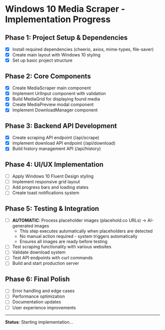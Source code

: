 # Windows 10 Media Scraper - Implementation Progress

## Phase 1: Project Setup & Dependencies
- [x] Install required dependencies (cheerio, axios, mime-types, file-saver)
- [x] Create main layout with Windows 10 styling
- [x] Set up basic project structure

## Phase 2: Core Components
- [x] Create MediaScraper main component
- [x] Implement UrlInput component with validation
- [x] Build MediaGrid for displaying found media
- [x] Create MediaPreview modal component
- [x] Implement DownloadManager component

## Phase 3: Backend API Development
- [x] Create scraping API endpoint (/api/scrape)
- [x] Implement download API endpoint (/api/download)
- [x] Build history management API (/api/history)

## Phase 4: UI/UX Implementation
- [ ] Apply Windows 10 Fluent Design styling
- [ ] Implement responsive grid layout
- [ ] Add progress bars and loading states
- [ ] Create toast notifications system

## Phase 5: Testing & Integration
- [ ] **AUTOMATIC**: Process placeholder images (placehold.co URLs) → AI-generated images
  - This step executes automatically when placeholders are detected
  - No manual action required - system triggers automatically
  - Ensures all images are ready before testing
- [ ] Test scraping functionality with various websites
- [ ] Validate download system
- [ ] Test API endpoints with curl commands
- [ ] Build and start production server

## Phase 6: Final Polish
- [ ] Error handling and edge cases
- [ ] Performance optimization
- [ ] Documentation updates
- [ ] User experience improvements

---
**Status**: Starting implementation...